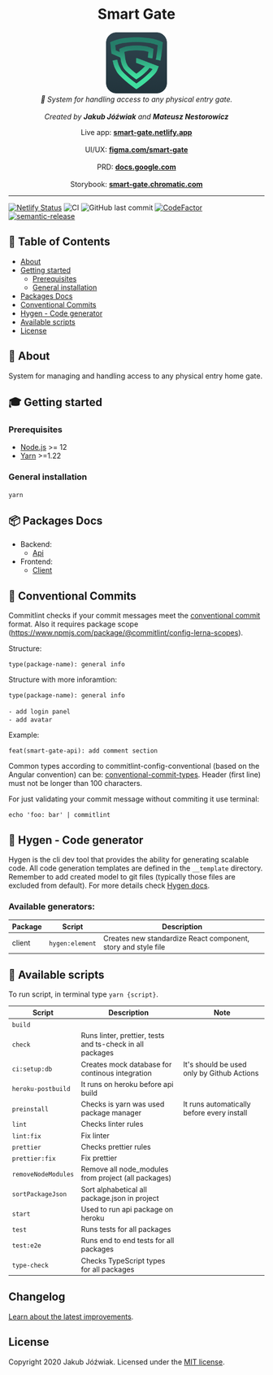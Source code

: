 <h1 align="center">Smart Gate</h1>

<p align="center">
    <a href="https://github.com/Jozwiaczek/smart-gate">
        <img src="./readme-logo.png" alt="smart gate logo" width="120px" height="120px"/>
    </a>
    <br>
    <i>🔐 System for handling access to any physical entry gate.</i>
    <br>
    <br>
    <i>Created by <b>Jakub Jóźwiak</b> and <b>Mateusz Nestorowicz</b></i>
</p>

<p align="center">
    Live app:
    <a href="https://smart-gate.netlify.app/"><strong>smart-gate.netlify.app</strong></a>
    <br>
    <br>
    UI/UX:
    <a href="https://www.figma.com/file/MqlnLhknWh1u0Ho8z1Oefe/Smart-Gate?node-id=0%3A1"><strong>figma.com/smart-gate</strong></a>
    <br>
    <br>
    PRD:
    <a href="https://docs.google.com/document/d/14E-0rzD669n-rqC-OYjqsSLxrUU7D3bg7K5M9_AFOvs/edit#heading=h.gqa5vpc8p3qt"><strong>docs.google.com</strong></a>
    <br>
    <br>
    Storybook:
    <a href="https://main--6059282c88843d002106b484.chromatic.com"><strong>smart-gate.chromatic.com</strong></a>
</p>

<hr>

[![Netlify Status](https://api.netlify.com/api/v1/badges/426cfdcb-e5e4-4067-97f2-c6106bde9195/deploy-status)](https://app.netlify.com/sites/smart-gate/deploys)
![CI](https://github.com/Jozwiaczek/smart-gate/workflows/Continuous%20Integration/badge.svg)
![GitHub last commit](https://img.shields.io/github/last-commit/Jozwiaczek/smart-gate)
[![CodeFactor](https://www.codefactor.io/repository/github/jozwiaczek/smart-gate/badge)](https://www.codefactor.io/repository/github/jozwiaczek/smart-gate)
[![semantic-release](https://img.shields.io/badge/%20%20%F0%9F%93%A6%F0%9F%9A%80-semantic--release-e10079.svg)](https://github.com/semantic-release/semantic-release)

## 🚩 Table of Contents

- [About](#-about)
- [Getting started](#-getting-started)
  - [Prerequisites](#-prerequisites)
  - [General installation](#-general-installation)
- [Packages Docs](#-packages-docs)
- [Conventional Commits](#-conventional-commits)
- [Hygen - Code generator](#-hygen-code-generator)
- [Available scripts](#-available-scripts)
- [License](#-license)

## 📖 About

System for managing and handling access to any physical entry home gate.

## 🎓 Getting started

### Prerequisites

- [Node.js](https://nodejs.org/en/) >= 12
- [Yarn](https://classic.yarnpkg.com/lang/en/) >=1.22

### General installation

```shell script
yarn
```

## 📦 Packages Docs

- Backend:
  - [Api](./packages/api/README.md)
- Frontend:
  - [Client](./packages/client/README.md)

## 📏 Conventional Commits

Commitlint checks if your commit messages meet the [conventional commit](https://www.conventionalcommits.org/en/v1.0.0/) format.
Also it requires package scope (https://www.npmjs.com/package/@commitlint/config-lerna-scopes).

Structure:

```git
type(package-name): general info
```

Structure with more inforamtion:

```git
type(package-name): general info

- add login panel
- add avatar
```

Example:

```git
feat(smart-gate-api): add comment section
```

Common types according to commitlint-config-conventional (based on the Angular convention) can be:
[conventional-commit-types](https://github.com/commitizen/conventional-commit-types/blob/master/index.json).
Header (first line) must not be longer than 100 characters.

For just validating your commit message without commiting it use terminal:

```shell
echo 'foo: bar' | commitlint
```

## 🤖 Hygen - Code generator

Hygen is the cli dev tool that provides the ability for generating scalable code. All code generation templates are defined in the `__template` directory.
Remember to add created model to git files (typically those files are excluded from default).
For more details check [Hygen docs](https://www.hygen.io/docs/quick-start/).

### Available generators:

| Package | Script          | Description                                                   |
| ------- | --------------- | ------------------------------------------------------------- |
| client  | `hygen:element` | Creates new standardize React component, story and style file |

## 📝 Available scripts

To run script, in terminal type `yarn {script}`.

| Script              | Description                                               | Note                                       |
| ------------------- | --------------------------------------------------------- | ------------------------------------------ |
| `build`             |                                                           |                                            |
| `check`             | Runs linter, prettier, tests and ts-check in all packages |                                            |
| `ci:setup:db`       | Creates mock database for continous integration           | It's should be used only by Github Actions |
| `heroku-postbuild`  | It runs on heroku before api build                        |                                            |
| `preinstall`        | Checks is yarn was used package manager                   | It runs automatically before every install |
| `lint`              | Checks linter rules                                       |                                            |
| `lint:fix`          | Fix linter                                                |                                            |
| `prettier`          | Checks prettier rules                                     |                                            |
| `prettier:fix`      | Fix prettier                                              |                                            |
| `removeNodeModules` | Remove all node_modules from project (all packages)       |                                            |
| `sortPackageJson`   | Sort alphabetical all package.json in project             |                                            |
| `start`             | Used to run api package on heroku                         |                                            |
| `test`              | Runs tests for all packages                               |                                            |
| `test:e2e`          | Runs end to end tests for all packages                    |                                            |
| `type-check`        | Checks TypeScript types for all packages                  |                                            |

## Changelog

[Learn about the latest improvements](CHANGELOG).

## License

Copyright 2020 Jakub Jóźwiak.
Licensed under the [MIT license](LICENSE).
